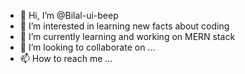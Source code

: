 - 👋 Hi, I’m @Bilal-ui-beep
- 👀 I’m interested in learning new facts about coding
- 🌱 I’m currently learning and working on MERN stack
- 💞️ I’m looking to collaborate on ...
- 📫 How to reach me ...

<!---
Bilal-ui-beep/Bilal-ui-beep is a ✨ special ✨ repository because its `README.md` (this file) appears on your GitHub profile.
You can click the Preview link to take a look at your changes.
--->
